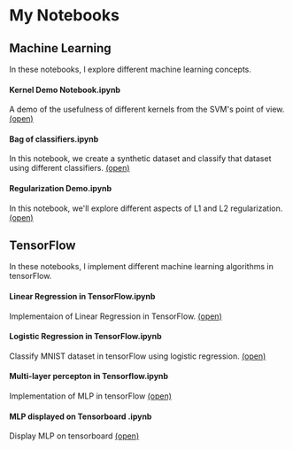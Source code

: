 # My Notebooks
## Machine Learning
In these notebooks, I explore different machine learning concepts.
#### Kernel Demo Notebook.ipynb
A demo of the usefulness of different kernels from the SVM's point of view. [(open)](https://github.com/ParthaAcharjee/Demo-Notebooks/blob/master/Kernel%20Demo%20Notebook.ipynb)
#### Bag of classifiers.ipynb
In this notebook, we create a synthetic dataset and classify that dataset using different classifiers. [(open)](https://github.com/ParthaAcharjee/Demo-Notebooks/blob/master/Bag%20of%20classifiers.ipynb)
#### Regularization Demo.ipynb
In this notebook, we'll explore different aspects of L1 and L2 regularization. [(open)](https://github.com/ParthaAcharjee/Demo-Notebooks/blob/master/Regularization%20Demo.ipynb)

## TensorFlow
In these notebooks, I implement different machine learning algorithms in tensorFlow.
#### Linear Regression in TensorFlow.ipynb
Implementaion of Linear Regression in TensorFlow. [(open)](https://github.com/ParthaAcharjee/Demo-Notebooks/blob/master/Linear%20Regression%20in%20TensorFlow.ipynb)
#### Logistic Regression in TensorFlow.ipynb
Classify MNIST dataset in tensorFlow using logistic regression. [(open)](https://github.com/ParthaAcharjee/Demo-Notebooks/blob/master/Logistic%20Regression%20in%20TensorFlow.ipynb)
#### Multi-layer percepton in Tensorflow.ipynb 
Implementation of MLP in tensorFlow [(open)](https://github.com/ParthaAcharjee/Demo-Notebooks/blob/master/Multi-layer%20percepton%20in%20Tensorflow.ipynb)
#### MLP displayed on Tensorboard .ipynb
Display MLP on tensorboard [(open)](https://github.com/ParthaAcharjee/Demo-Notebooks/blob/master/MLP%20displayed%20on%20Tensorboard%20.ipynb)
